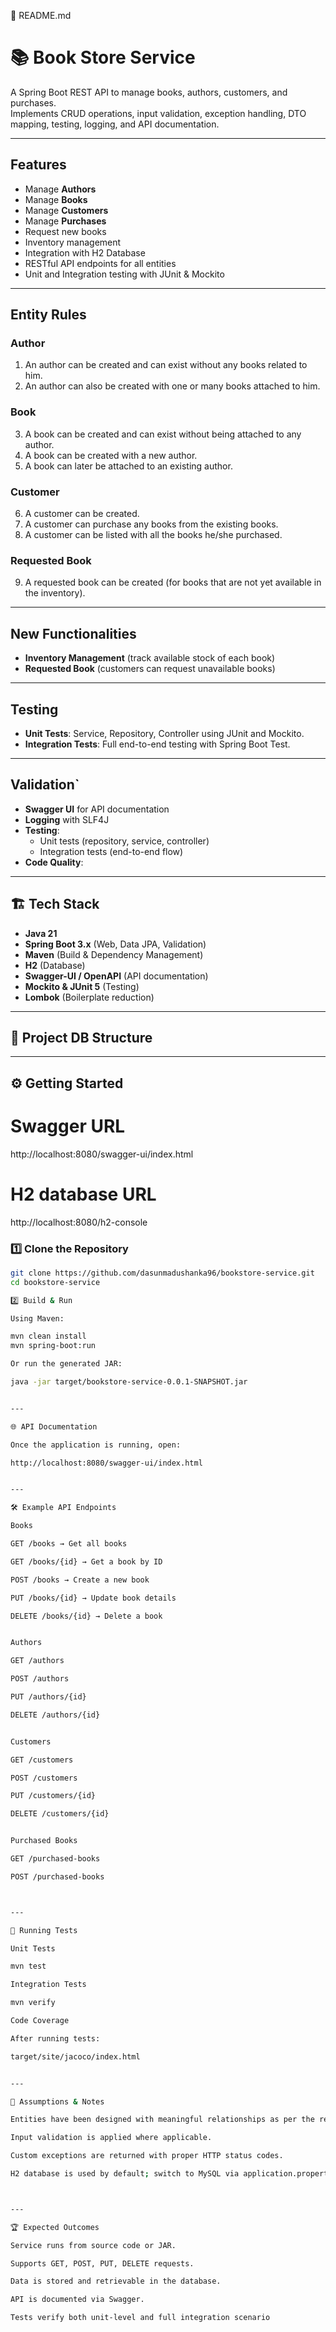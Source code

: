 📄 README.md

# 📚 Book Store Service

A Spring Boot REST API to manage books, authors, customers, and purchases.  
Implements CRUD operations, input validation, exception handling, DTO mapping, testing, logging, and API documentation.

---
## Features

- Manage **Authors**
- Manage **Books**
- Manage **Customers**
- Manage **Purchases**
- Request new books
- Inventory management
- Integration with H2 Database
- RESTful API endpoints for all entities
- Unit and Integration testing with JUnit & Mockito

---

## Entity Rules

### **Author**
1. An author can be created and can exist without any books related to him.  
2. An author can also be created with one or many books attached to him.  

### **Book**
3. A book can be created and can exist without being attached to any author.  
4. A book can be created with a new author.  
5. A book can later be attached to an existing author.  

### **Customer**
6. A customer can be created.  
7. A customer can purchase any books from the existing books.  
8. A customer can be listed with all the books he/she purchased.  

### **Requested Book**
9. A requested book can be created (for books that are not yet available in the inventory).  

---

## New Functionalities
- **Inventory Management** (track available stock of each book)  
- **Requested Book** (customers can request unavailable books)  

---

## Testing
- **Unit Tests**: Service, Repository, Controller using JUnit and Mockito.  
- **Integration Tests**: Full end-to-end testing with Spring Boot Test.  

---
## Validation`
- **Swagger UI** for API documentation
- **Logging** with SLF4J
- **Testing**:
  - Unit tests (repository, service, controller)
  - Integration tests (end-to-end flow)
- **Code Quality**:


---

## 🏗 Tech Stack

- **Java 21**  
- **Spring Boot 3.x** (Web, Data JPA, Validation)  
- **Maven** (Build & Dependency Management)  
- **H2** (Database)  
- **Swagger-UI / OpenAPI** (API documentation)  
- **Mockito & JUnit 5** (Testing)  
- **Lombok** (Boilerplate reduction)  

---

## 📂 Project DB Structure




---

## ⚙️ Getting Started

# Swagger URL
http://localhost:8080/swagger-ui/index.html

# H2 database URL
http://localhost:8080/h2-console

### **1️⃣ Clone the Repository**
```bash
git clone https://github.com/dasunmadushanka96/bookstore-service.git
cd bookstore-service

2️⃣ Build & Run

Using Maven:

mvn clean install
mvn spring-boot:run

Or run the generated JAR:

java -jar target/bookstore-service-0.0.1-SNAPSHOT.jar


---

🌐 API Documentation

Once the application is running, open:

http://localhost:8080/swagger-ui/index.html


---

🛠 Example API Endpoints

Books

GET /books → Get all books

GET /books/{id} → Get a book by ID

POST /books → Create a new book

PUT /books/{id} → Update book details

DELETE /books/{id} → Delete a book


Authors

GET /authors

POST /authors

PUT /authors/{id}

DELETE /authors/{id}


Customers

GET /customers

POST /customers

PUT /customers/{id}

DELETE /customers/{id}


Purchased Books

GET /purchased-books

POST /purchased-books



---

🧪 Running Tests

Unit Tests

mvn test

Integration Tests

mvn verify

Code Coverage

After running tests:

target/site/jacoco/index.html


---

📌 Assumptions & Notes

Entities have been designed with meaningful relationships as per the requirements.

Input validation is applied where applicable.

Custom exceptions are returned with proper HTTP status codes.

H2 database is used by default; switch to MySQL via application.properties if needed.



---

🏆 Expected Outcomes

Service runs from source code or JAR.

Supports GET, POST, PUT, DELETE requests.

Data is stored and retrievable in the database.

API is documented via Swagger.

Tests verify both unit-level and full integration scenario


